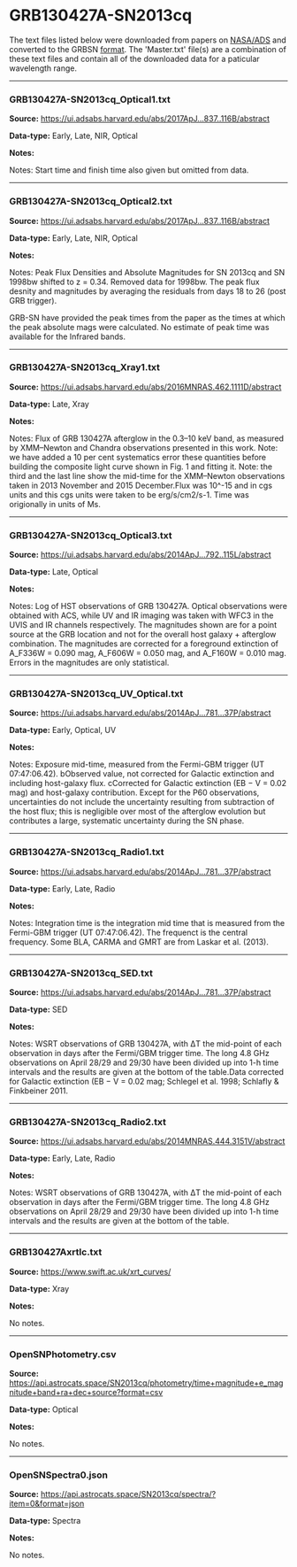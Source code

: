 # GRB130427A-SN2013cq

The text files listed below were downloaded from papers on [NASA/ADS](https://ui.adsabs.harvard.edu) and converted to the GRBSN [format](https://github.com/GabrielF98/GRBSNWebtool/tree/master/Webtool/static/SourceData). The 'Master.txt' file(s) are a combination of these text files and contain all of the downloaded data for a paticular wavelength range.

***

### GRB130427A-SN2013cq_Optical1.txt

**Source:** https://ui.adsabs.harvard.edu/abs/2017ApJ...837..116B/abstract

**Data-type:** Early, Late, NIR, Optical

**Notes:**

Notes: Start time and finish time also given but omitted from data.


***

### GRB130427A-SN2013cq_Optical2.txt

**Source:** https://ui.adsabs.harvard.edu/abs/2017ApJ...837..116B/abstract

**Data-type:** Early, Late, NIR, Optical

**Notes:**

Notes: Peak Flux Densities and Absolute Magnitudes for SN 2013cq and SN 1998bw shifted to z = 0.34. Removed data for 1998bw. The peak flux desnity and magnitudes by averaging the residuals from days 18 to 26 (post GRB trigger). 

GRB-SN have provided the peak times from the paper as the times at which the peak absolute mags were calculated. No estimate of peak time was available for the Infrared bands.


***

### GRB130427A-SN2013cq_Xray1.txt

**Source:** https://ui.adsabs.harvard.edu/abs/2016MNRAS.462.1111D/abstract

**Data-type:** Late, Xray

**Notes:**

Notes: Flux of GRB 130427A afterglow in the 0.3–10 keV band, as measured by XMM–Newton and Chandra observations presented in this work. Note: we have added a 10 per cent systematics error these quantities before building the composite light curve shown in Fig. 1 and fitting it. Note: the third and the last line show the mid-time for the XMM–Newton observations taken in 2013 November and 2015 December.Flux was 10^-15 and in cgs units and this cgs units were taken to be erg/s/cm2/s-1. Time was origionally in units of Ms.


***

### GRB130427A-SN2013cq_Optical3.txt

**Source:** https://ui.adsabs.harvard.edu/abs/2014ApJ...792..115L/abstract

**Data-type:** Late, Optical

**Notes:**

Notes: Log of HST observations of GRB 130427A. Optical observations were obtained with ACS, while UV and IR imaging was taken with WFC3 in the UVIS and IR channels respectively. The magnitudes shown are for a point source at the GRB location and not for the overall host galaxy + afterglow combination. The magnitudes are corrected for a foreground extinction of A_F336W = 0.090 mag, A_F606W = 0.050 mag, and A_F160W = 0.010 mag. Errors in the magnitudes are only statistical.


***

### GRB130427A-SN2013cq_UV_Optical.txt

**Source:** https://ui.adsabs.harvard.edu/abs/2014ApJ...781...37P/abstract

**Data-type:** Early, Optical, UV

**Notes:**

Notes: Exposure mid-time, measured from the Fermi-GBM trigger (UT 07:47:06.42). bObserved value, not corrected for Galactic extinction and including host-galaxy flux. cCorrected for Galactic extinction (EB − V = 0.02 mag) and host-galaxy contribution. Except for the P60 observations, uncertainties do not include the uncertainty resulting from subtraction of the host flux; this is negligible over most of the afterglow evolution but contributes a large, systematic uncertainty during the SN phase.


***

### GRB130427A-SN2013cq_Radio1.txt

**Source:** https://ui.adsabs.harvard.edu/abs/2014ApJ...781...37P/abstract

**Data-type:** Early, Late, Radio

**Notes:**

Notes: Integration time is the integration mid time that is measured from the Fermi-GBM trigger (UT 07:47:06.42). The frequenct is the central frequency. Some BLA, CARMA and GMRT are from Laskar et al. (2013).


***

### GRB130427A-SN2013cq_SED.txt

**Source:** https://ui.adsabs.harvard.edu/abs/2014ApJ...781...37P/abstract

**Data-type:** SED

**Notes:**

Notes: WSRT observations of GRB 130427A, with ΔT the mid-point of each observation in days after the Fermi/GBM trigger time. The long 4.8 GHz observations on April 28/29 and 29/30 have been divided up into 1-h time intervals and the results are given at the bottom of the table.Data corrected for Galactic extinction (EB − V = 0.02 mag; Schlegel et al. 1998; Schlafly & Finkbeiner 2011.


***

### GRB130427A-SN2013cq_Radio2.txt

**Source:** https://ui.adsabs.harvard.edu/abs/2014MNRAS.444.3151V/abstract

**Data-type:** Early, Late, Radio

**Notes:**

Notes: WSRT observations of GRB 130427A, with ΔT the mid-point of each observation in days after the Fermi/GBM trigger time. The long 4.8 GHz observations on April 28/29 and 29/30 have been divided up into 1-h time intervals and the results are given at the bottom of the table.


***

### GRB130427Axrtlc.txt

**Source:** https://www.swift.ac.uk/xrt_curves/

**Data-type:** Xray

**Notes:**

No notes.

***

### OpenSNPhotometry.csv

**Source:** https://api.astrocats.space/SN2013cq/photometry/time+magnitude+e_magnitude+band+ra+dec+source?format=csv

**Data-type:** Optical

**Notes:**

No notes.

***

### OpenSNSpectra0.json

**Source:** https://api.astrocats.space/SN2013cq/spectra/?item=0&format=json

**Data-type:** Spectra

**Notes:**

No notes.